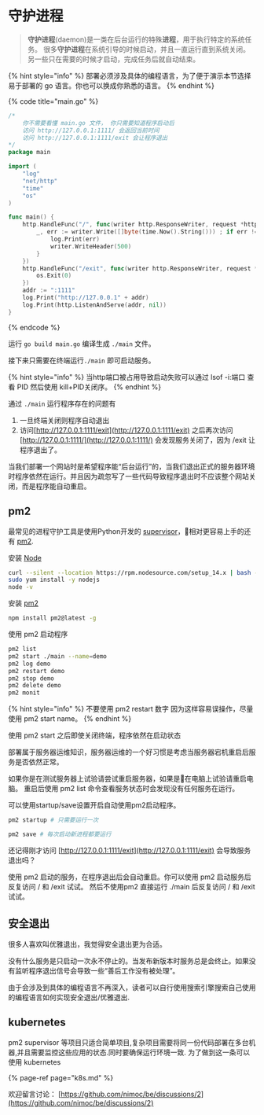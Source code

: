 # 守护进程

> **守护进程**\(daemon\)是一类在后台运行的特殊**进程**，用于执行特定的系统任务。 很多**守护进程**在系统引导的时候启动，并且一直运行直到系统关闭。 另一些只在需要的时候才启动，完成任务后就自动结束。

{% hint style="info" %}
部署必须涉及具体的编程语言，为了便于演示本节选择易于部署的 go 语言。你也可以换成你熟悉的语言。
{% endhint %}

{% code title="main.go" %}
```go
/*
    你不需要看懂 main.go 文件， 你只需要知道程序启动后
    访问 http://127.0.0.1:1111/ 会返回当前时间
    访问 http://127.0.0.1:1111/exit 会让程序退出
*/
package main

import (
    "log"
    "net/http"
    "time"
    "os"
)

func main() {
    http.HandleFunc("/", func(writer http.ResponseWriter, request *http.Request) {
        _, err := writer.Write([]byte(time.Now().String())) ; if err != nil {
            log.Print(err)
            writer.WriteHeader(500)
        }
    })
    http.HandleFunc("/exit", func(writer http.ResponseWriter, request *http.Request) {
        os.Exit(0)
    })
    addr := ":1111"
    log.Print("http://127.0.0.1" + addr)
    log.Print(http.ListenAndServe(addr, nil))
}
```
{% endcode %}

运行 `go build main.go` 编译生成 `./main` 文件。

接下来只需要在终端运行`./main` 即可启动服务。

{% hint style="info" %}
当http端口被占用导致启动失败可以通过 lsof -i:端口 查看 PID 然后使用 kill+PID关闭序。
{% endhint %}

通过 `./main` 运行程序存在的问题有

1. 一旦终端关闭则程序自动退出
2. 访问[http://127.0.0.1:1111/exit](http://127.0.0.1:1111/exit) 之后再次访问 [http://127.0.0.1:1111/](http://127.0.0.1:1111/) 会发现服务关闭了，因为 /exit 让程序退出了。

当我们部署一个网站时是希望程序能“后台运行”的，当我们退出正式的服务器环境时程序依然在运行。并且因为疏忽写了一些代码导致程序退出时不应该整个网站关闭，而是程序能自动重启。

## pm2 <a id="pm2"></a>

最常见的进程守护工具是使用Python开发的 [supervisor](https://cn.bing.com/search?q=supervisor)，相对更容易上手的还有 [pm2](https://cn.bing.com/search?q=pm2).

安装 [Node](https://nodejs.org/)

```bash
curl --silent --location https://rpm.nodesource.com/setup_14.x | bash -
sudo yum install -y nodejs
node -v
```

安装 [pm2](https://pm2.keymetrics.io/)

```bash
npm install pm2@latest -g
```

使用 pm2 启动程序

```bash
pm2 list
pm2 start ./main --name=demo
pm2 log demo
pm2 restart demo
pm2 stop demo
pm2 delete demo
pm2 monit
```

{% hint style="info" %}
不要使用 pm2 restart 数字 因为这样容易误操作，尽量使用 pm2 start name。
{% endhint %}

使用 pm2 start 之后即使关闭终端，程序依然在启动状态

部署属于服务器运维知识，服务器运维的一个好习惯是考虑当服务器宕机重启后服务是否依然正常。

如果你是在测试服务器上试验请尝试重启服务器，如果是在电脑上试验请重启电脑。 重启后使用 pm2 list 命令查看服务状态时会发现没有任何服务在运行。

可以使用startup/save设置开启自动使用pm2启动程序。

```bash
pm2 startup # 只需要运行一次

pm2 save # 每次启动新进程都要运行
```

还记得刚才访问 [http://127.0.0.1:1111/exit](http://127.0.0.1:1111/exit) 会导致服务退出吗？

使用 pm2 启动的服务，在程序退出后会自动重启。你可以使用 pm2 启动服务后反复访问 / 和 /exit 试试。 然后不使用pm2 直接运行 ./main 后反复访问 / 和 /exit 试试。

## 安全退出 <a id="safe-exit"></a>

很多人喜欢叫优雅退出，我觉得安全退出更为合适。

没有什么服务是只启动一次永不停止的。当发布新版本时服务总是会终止。如果没有监听程序退出信号会导致一些“善后工作没有被处理”。

由于会涉及到具体的编程语言不再深入，读者可以自行使用搜索引擎搜索自己使用的编程语言如何实现安全退出/优雅退出.

## kubernetes <a id="k8s"></a>

pm2 supervisor 等项目只适合简单项目,复杂项目需要将同一份代码部署在多台机器,并且需要监控这些应用的状态.同时要确保运行环境一致. 为了做到这一条可以使用 kubernetes

{% page-ref page="k8s.md" %}

欢迎留言讨论： [https://github.com/nimoc/be/discussions/2](https://github.com/nimoc/be/discussions/2)

